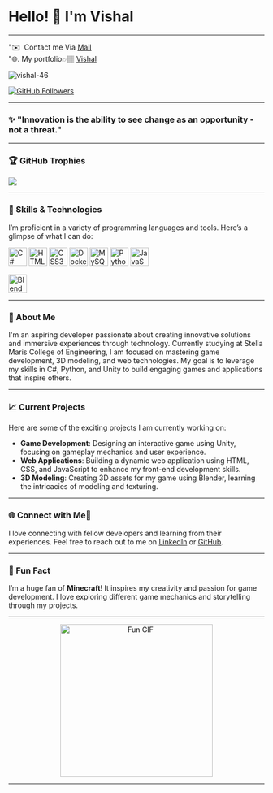 # Hello! 👋 I'm Vishal
---

 "✉️  Contact me Via [Mail](mailto:vishal.ai23@stellamaryscoe.edu.in) <br>
 "🌐. My portfolio👉🏽 [Vishal](https://vishal-46.github.io/Vishal-Portfolio/)

<p align="left"> 
  <img src="https://komarev.com/ghpvc/?username=vishal-46&label=Profile%20views&color=0e75b6&style=flat" alt="vishal-46" /> 
</p>
<a href="https://www.github.com/vishal-46" target="_blank" rel="noreferrer">
  <img src="https://img.shields.io/github/followers/vishal-46?logo=github&style=for-the-badge&color=14b8a6&labelColor=1c1917" alt="GitHub Followers" />
</a>

---

### ✨ "Innovation is the ability to see change as an opportunity - not a threat." 

---

### 🏆 GitHub Trophies
![](https://github-profile-trophy.vercel.app/?username=vishal-46&theme=monokai&no-frame=false&no-bg=false&margin-w=4)

---

### 🚀 Skills & Technologies
I’m proficient in a variety of programming languages and tools. Here’s a glimpse of what I can do:

<p align="left">
  <a href="https://docs.microsoft.com/en-us/dotnet/csharp/" target="_blank" rel="noreferrer"><img src="https://raw.githubusercontent.com/danielcranney/readme-generator/main/public/icons/skills/csharp-colored.svg" width="36" height="36" alt="C#" title="C#" /></a>
  <a href="https://www.w3.org/TR/html52/" target="_blank" rel="noreferrer"><img src="https://raw.githubusercontent.com/danielcranney/readme-generator/main/public/icons/skills/html5-colored.svg" width="36" height="36" alt="HTML5" title="HTML5" /></a>
  <a href="https://www.w3.org/Style/CSS/" target="_blank" rel="noreferrer"><img src="https://raw.githubusercontent.com/danielcranney/readme-generator/main/public/icons/skills/css3-colored.svg" width="36" height="36" alt="CSS3" title="CSS3" /></a>
  <a href="https://www.docker.com/" target="_blank" rel="noreferrer"><img src="https://raw.githubusercontent.com/danielcranney/readme-generator/main/public/icons/skills/docker-colored.svg" width="36" height="36" alt="Docker" title="Docker" /></a>
  <a href="https://www.mysql.com/" target="_blank" rel="noreferrer"><img src="https://raw.githubusercontent.com/danielcranney/readme-generator/main/public/icons/skills/mysql-colored.svg" width="36" height="36" alt="MySQL" title="MySQL" /></a>
  <a href="https://www.python.org/" target="_blank" rel="noreferrer"><img src="https://raw.githubusercontent.com/danielcranney/readme-generator/main/public/icons/skills/python-colored.svg" width="36" height="36" alt="Python" title="Python" /></a>
  <a href="https://developer.mozilla.org/en-US/docs/Web/JavaScript" target="_blank" rel="noreferrer"><img src="https://raw.githubusercontent.com/danielcranney/readme-generator/main/public/icons/skills/javascript-colored.svg" width="36" height="36" alt="JavaScript" title="JavaScript" /></a>

  <a href="https://www.blender.org/" target="_blank" rel="noreferrer"><img src="https://raw.githubusercontent.com/danielcranney/readme-generator/main/public/icons/skills/blender-colored.svg" width="36" height="36" alt="Blender" title="Blender" /></a>
</p>

---

### 🌟 About Me
I'm an aspiring developer passionate about creating innovative solutions and immersive experiences through technology. Currently studying at Stella Maris College of Engineering, I am focused on mastering game development, 3D modeling, and web technologies. My goal is to leverage my skills in C#, Python, and Unity to build engaging games and applications that inspire others.

---

### 📈 Current Projects
Here are some of the exciting projects I am currently working on:

- **Game Development**: Designing an interactive game using Unity, focusing on gameplay mechanics and user experience.
- **Web Applications**: Building a dynamic web application using HTML, CSS, and JavaScript to enhance my front-end development skills.
- **3D Modeling**: Creating 3D assets for my game using Blender, learning the intricacies of modeling and texturing.

---

### 🌐 Connect with Me🤝
I love connecting with fellow developers and learning from their experiences. Feel free to reach out to me on [LinkedIn](www.linkedin.com/in/vishaln24) or [GitHub](https://github.com/Vishal-46).

---

### 🎉 Fun Fact
I’m a huge fan of **Minecraft**! It inspires my creativity and passion for game development. I love exploring different game mechanics and storytelling through my projects.

---

<p align="center">
  <img src="https://media.giphy.com/media/3oEduIT6dW9cBH5ZQc/giphy.gif?cid=790b7611pl4q93t1232s9tzperhsjfpq1w9lcwmdbe3ni4la&ep=v1_gifs_search&rid=giphy.gif&ct=g" width="300" height="300" alt="Fun GIF" />
</p>

---
